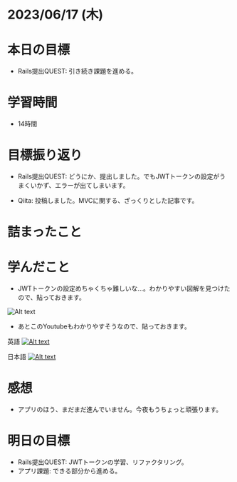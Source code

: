 # 2023/06/17 (木)

# 本日の目標

- Rails提出QUEST: 引き続き課題を進める。


# 学習時間
- 14時間

# 目標振り返り

- Rails提出QUEST: どうにか、提出しました。でもJWTトークンの設定がうまくいかず、エラーが出てしまいます。

- Qiita: 投稿しました。MVCに関する、ざっくりとした記事です。

# 詰まったこと

# 学んだこと

- JWTトークンの設定めちゃくちゃ難しいな...。わかりやすい図解を見つけたので、貼っておきます。

![Alt text](https://developer.mamezou-tech.com/img/blogs/2022/1231_rsa-gen-verify.drawio.svg)

- あとこのYoutubeもわかりやすそうなので、貼っておきます。

英語
[![Alt text](https://img.youtube.com/vi/7Q17ubqLfaM/0.jpg)](https://www.youtube.com/watch?v=7Q17ubqLfaM)

日本語
[![Alt text](https://img.youtube.com/vi/IaCQqCIqZ6U/0.jpg)](https://www.youtube.com/watch?v=IaCQqCIqZ6U)

# 感想

- アプリのほう、まだまだ進んでいません。今夜もうちょっと頑張ります。

# 明日の目標

- Rails提出QUEST: JWTトークンの学習、リファクタリング。
- アプリ課題: できる部分から進める。
